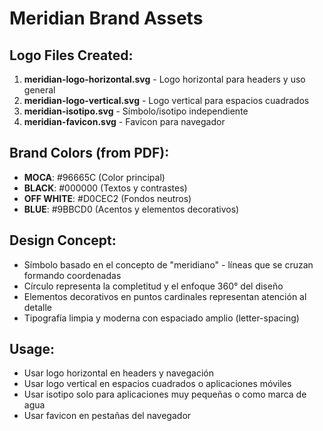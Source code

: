 <!-- Meridian Brand Assets Created -->
<!-- Based on BRAND PPT MERIDIAN.pdf -->

# Meridian Brand Assets

## Logo Files Created:
1. **meridian-logo-horizontal.svg** - Logo horizontal para headers y uso general
2. **meridian-logo-vertical.svg** - Logo vertical para espacios cuadrados
3. **meridian-isotipo.svg** - Símbolo/isotipo independiente
4. **meridian-favicon.svg** - Favicon para navegador

## Brand Colors (from PDF):
- **MOCA**: #96665C (Color principal)
- **BLACK**: #000000 (Textos y contrastes)
- **OFF WHITE**: #D0CEC2 (Fondos neutros)
- **BLUE**: #9BBCD0 (Acentos y elementos decorativos)

## Design Concept:
- Símbolo basado en el concepto de "meridiano" - líneas que se cruzan formando coordenadas
- Círculo representa la completitud y el enfoque 360° del diseño
- Elementos decorativos en puntos cardinales representan atención al detalle
- Tipografía limpia y moderna con espaciado amplio (letter-spacing)

## Usage:
- Usar logo horizontal en headers y navegación
- Usar logo vertical en espacios cuadrados o aplicaciones móviles
- Usar isotipo solo para aplicaciones muy pequeñas o como marca de agua
- Usar favicon en pestañas del navegador